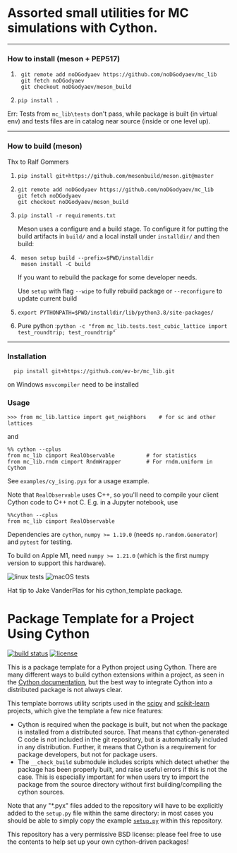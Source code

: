 # Assorted small utilities for MC simulations with Cython.

----------

### How to install (meson + PEP517)

1. ```
    git remote add noDGodyaev https://github.com/noDGodyaev/mc_lib
    git fetch noDGodyaev
    git checkout noDGodyaev/meson_build
    ```
2. ```pip install .```

Err: Tests from `mc_lib\tests` don't pass, while package is built (in virtual env) and tests files are in catalog near source (inside or one level up).


----------
### How to build (meson)
Thx to Ralf Gommers
1. ```pip install git+https://github.com/mesonbuild/meson.git@master```
2. ```
   git remote add noDGodyaev https://github.com/noDGodyaev/mc_lib
   git fetch noDGodyaev
   git checkout noDGodyaev/meson_build
   ```
3. ```pip install -r requirements.txt```
   
   Meson uses a configure and a build stage.
   To configure it for putting the build artifacts in `build/` 
   and a local install under `installdir/` and then build:

4. ```
    meson setup build --prefix=$PWD/installdir
    meson install -C build
   ``` 
   If you want to rebuild the package for some developer needs.

   Use `setup` with flag `--wipe` to fully rebuild package or
   `--reconfigure` to update current build
7. ```export PYTHONPATH=$PWD/installdir/lib/python3.8/site-packages/```
   
7.  Pure python :```python -c "from mc_lib.tests.test_cubic_lattice import test_roundtrip; test_roundtrip"```

----



### Installation

```
  pip install git+https://github.com/ev-br/mc_lib.git
```

on Windows `msvcompiler` need to be installed 
  
### Usage 

```
>>> from mc_lib.lattice import get_neighbors    # for sc and other lattices
```

and

```
%% cython --cplus
from mc_lib cimport RealObservable          # for statistics
from mc_lib.rndm cimport RndmWrapper        # For rndm.uniform in Cython
```

See `examples/cy_ising.pyx` for a usage example.


Note that `RealObservable` uses C++, so you'll need to compile your
client Cython code to C++ not C. E.g. in a Jupyter notebook, use
```
%%cython --cplus
from mc_lib cimport RealObservable
```

Dependencies are `cython`, `numpy >= 1.19.0` (needs `np.random.Generator`)
and `pytest` for testing.

To build on Apple M1, need `numpy >= 1.21.0` (which is the first numpy version
to support this hardware).

![linux tests](https://github.com/ev-br/mc_lib/actions/workflows/python-package.yml/badge.svg)
![macOS tests](https://github.com/ev-br/mc_lib/actions/workflows/macos.yml/badge.svg)


Hat tip to Jake VanderPlas for his cython_template package. 


# Package Template for a Project Using Cython

[![build status](http://img.shields.io/travis/jakevdp/cython_template/master.svg?style=flat)](https://travis-ci.org/jakevdp/cython_template)
[![license](http://img.shields.io/badge/license-BSD-blue.svg?style=flat)](https://github.com/jakevdp/cython_template/blob/master/LICENSE)

This is a package template for a Python project using Cython. There are many
different ways to build cython extensions within a project, as seen in the
[Cython documentation](http://docs.cython.org/src/quickstart/build.html), but
the best way to integrate Cython into a distributed package is not always clear.

This template borrows utility scripts used in the [scipy](http://scipy.org)
and [scikit-learn](http://scikit-learn.org) projects, which give the template
a few nice features:

- Cython is required when the package is built, but not when the package is
  installed from a distributed source. That means that cython-generated C
  code is not included in the git repository, but *is* automatically included
  in any distribution. Further, it means that Cython is a requirement for
  package developers, but not for package users.
- The ``__check_build`` submodule includes scripts which detect whether the
  package has been properly built, and raise useful errors if this is not the
  case. This is especially important for when users try to import the package
  from the source directory without first building/compiling the cython
  sources.

Note that any "*.pyx" files added to the repository will have to be explicitly
added to the ``setup.py`` file within the same directory: in most cases you
should be able to simply copy the example [``setup.py``](https://github.com/jakevdp/cython_template/blob/master/cython_template/setup.py) within this repository.

This repository has a very permissive BSD license: please feel free to
use the contents to help set up your own cython-driven packages!
